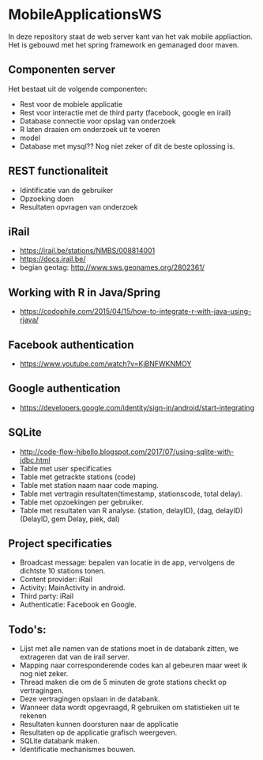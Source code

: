# MobileApplicationsWS

In deze repository staat de web server kant van het vak mobile appliaction.
Het is gebouwd met het spring framework en gemanaged door maven.


## Componenten server
Het bestaat uit de volgende componenten:

* Rest voor de mobiele applicatie
* Rest voor interactie met de third party (facebook, google en irail)
* Database connectie voor opslag van onderzoek
* R laten draaien om onderzoek uit te voeren
* model
* Database met mysql?? Nog niet zeker of dit de beste oplossing is. 

## REST functionaliteit
* Idintificatie van de gebruiker
* Opzoeking doen
* Resultaten opvragen van onderzoek

## iRail
* https://irail.be/stations/NMBS/008814001
* https://docs.irail.be/
* begian geotag: http://www.sws.geonames.org/2802361/

## Working with R in Java/Spring
* https://codophile.com/2015/04/15/how-to-integrate-r-with-java-using-rjava/

## Facebook authentication
* https://www.youtube.com/watch?v=KjBNFWKNMOY

## Google authentication
* https://developers.google.com/identity/sign-in/android/start-integrating

## SQLite
* http://code-flow-hjbello.blogspot.com/2017/07/using-sqlite-with-jdbc.html
* Table met user specificaties
* Table met getrackte stations (code)
* Table met station naam naar code maping.
* Table met vertragin resultaten(timestamp, stationscode, total delay).
* Table met opzoekingen per gebruiker.
* Table met resultaten van R analyse. (station, delayID), (dag, delayID) (DelayID, gem Delay, piek, dal)

## Project specificaties
* Broadcast message: bepalen van locatie in de app, vervolgens de dichtste 10 stations tonen.
* Content provider: iRail
* Activity: MainActivity in android.
* Third party: iRail
* Authenticatie: Facebook en Google.

## Todo's:
* Lijst met alle namen van de stations moet in de databank zitten, we extrageren dat van de irail server.
* Mapping naar corresponderende codes kan al gebeuren maar weet ik nog niet zeker.
* Thread maken die om de 5 minuten de grote stations checkt op vertragingen.
* Deze vertragingen opslaan in de databank.
* Wanneer data wordt opgevraagd, R gebruiken om statistieken uit te rekenen
* Resultaten kunnen doorsturen naar de applicatie
* Resultaten op de applicatie grafisch weergeven.
* SQLite databank maken.
* Identificatie mechanismes bouwen.